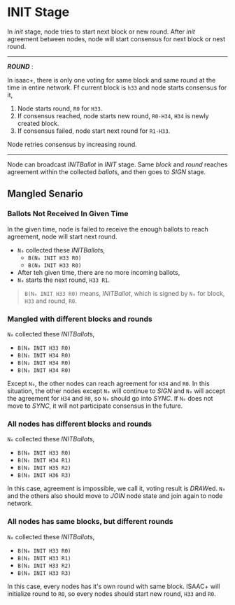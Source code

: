 # INIT Stage

In *init* stage, node tries to start next block or new round. After *init* agreement between nodes, node will start consensus for next block or nest round.

---
***ROUND*** :

In isaac+, there is only one voting for same block and same round at the time in entire network. Ff current block is `h33` and node starts consensus for it,

1. Node starts round, `R0` for `H33`.
1. If consensus reached, node starts new round, `R0-H34`, `H34` is newly created block.
1. If consensus failed, node start next round for `R1-H33`.

Node retries consensus by increasing round.

---

Node can broadcast *INITBallot* in *INIT* stage. Same *block* and *round* reaches agreement within the collected *ballot*s, and then goes to *SIGN* stage.

## Mangled Senario

### Ballots Not Received In Given Time

In the given time, node is failed to receive the enough ballots to reach agreement, node will start next round.

* `N₀` collected these *INITBallot*s,
    * `B(N₀ INIT H33 R0)`
    * `B(N₃ INIT H33 R0)`
* After teh given time, there are no more incoming ballots,
* `N₀` starts the next round, `H33 R1`.

> `B(N₀ INIT H33 R0)` means, *INITBallot*, which is signed by `N₀` for block, `H33` and round, `R0`.

### Mangled with different blocks and rounds

`N₀` collected these *INITBallot*s,

* `B(N₀ INIT H33 R0)`
* `B(N₁ INIT H34 R0)`
* `B(N₂ INIT H34 R0)`
* `B(N₃ INIT H34 R0)`

Except `N₀`, the other nodes can reach agreement for `H34` and `R0`. In this situation, the other nodes except `N₀` will continue to *SIGN* and `N₀` will accept the agreement for `H34` and `R0`, so `N₀` should go into *SYNC*. If `N₀` does not move to *SYNC*, it will not participate consensus in the future.


### All nodes has different blocks and rounds

`N₀` collected these *INITBallot*s,

* `B(N₀ INIT H33 R0)`
* `B(N₁ INIT H34 R1)`
* `B(N₂ INIT H35 R2)`
* `B(N₃ INIT H36 R3)`

In this case, agreement is impossible, we call it, voting result is *DRAW*ed. `N₀` and the others also should move to *JOIN* node state and join again to node network.

### All nodes has same blocks, but different rounds

`N₀` collected these *INITBallot*s,

* `B(N₀ INIT H33 R0)`
* `B(N₁ INIT H33 R1)`
* `B(N₂ INIT H33 R2)`
* `B(N₃ INIT H33 R3)`

In this case, every nodes has it's own round with same block. ISAAC+ will initialize round to `R0`, so every nodes should start new round, `H33` and `R0`.
